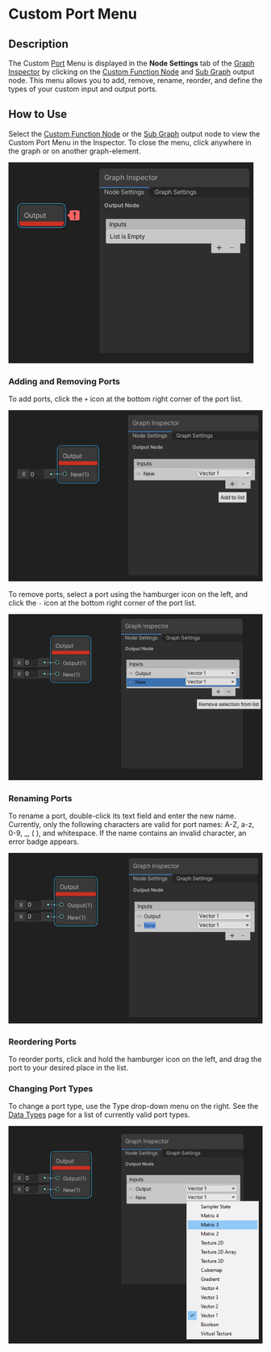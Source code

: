 # Custom Port Menu

## Description
The Custom [Port](Port.md) Menu is displayed in the **Node Settings** tab of the [Graph Inspector](Internal-Inspector.md) by clicking on the [Custom Function Node](Custom-Function-Node.md) and [Sub Graph](Sub-graph.md) output node. This menu allows you to add, remove, rename, reorder, and define the types of your custom input and output ports.

## How to Use
Select the [Custom Function Node](Custom-Function-Node.md) or the [Sub Graph](Sub-graph.md) output node to view the Custom Port Menu in the Inspector. To close the menu, click anywhere in the graph or on another graph-element.

![01](images/Custom-Port-Menu-Empty.png)

### Adding and Removing Ports
To add ports, click the `+` icon at the bottom right corner of the port list.

![02](images/Custom-Port-Menu-Add.png)

To remove ports, select a port using the hamburger icon on the left, and click the `-` icon at the bottom right corner of the port list.

![03](images/Custom-Port-Menu-Remove.png)

### Renaming Ports
To rename a port, double-click its text field and enter the new name. Currently, only the following characters are valid for port names: A-Z, a-z, 0-9, _, ( ), and whitespace. If the name contains an invalid character, an error badge appears.

![04](images/Custom-Port-Menu-Rename.png)

### Reordering Ports
To reorder ports, click and hold the hamburger icon on the left, and drag the port to your desired place in the list.

### Changing Port Types
To change a port type, use the Type drop-down menu on the right. See the [Data Types](Data-Types.md) page for a list of currently valid port types.

![05](images/Custom-Port-Menu-Type.png)
